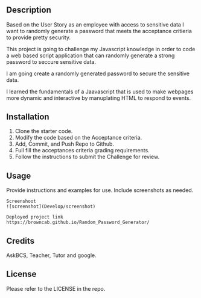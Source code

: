# <Random Password Generator>

## Description
Based on the User Story as an employee with access to sensitive data I want to randomly generate a password that meets the acceptance critieria to provide pretty security. 

This project is going to challenge my Javascript knowledge in order to code a web based script application that can randomly generate a strong password to seccure sensitive data.

I am going create a randomly generated password to secure the sensitive data.

I learned the fundamentals of a Jaavascript that is used to make webpages more dynamic and interactive by manuplating HTML to respond to events.

## Installation
1. Clone the starter code.
2. Modify the code based on the Acceptance criteria.
3. Add, Commit, and Push Repo to Github.
4. Full fill the acceptances criteria grading requirements.
5. Follow the instructions to submit the Challenge for review.

## Usage
Provide instructions and examples for use. Include screenshots as needed. 

    
    Screenshoot
    ![screenshot](Develop/screenshot)

    Deployed project link
    https://browncab.github.io/Random_Password_Generator/

    

## Credits
AskBCS, Teacher, Tutor and google.

## License
Please refer to the LICENSE in the repo.